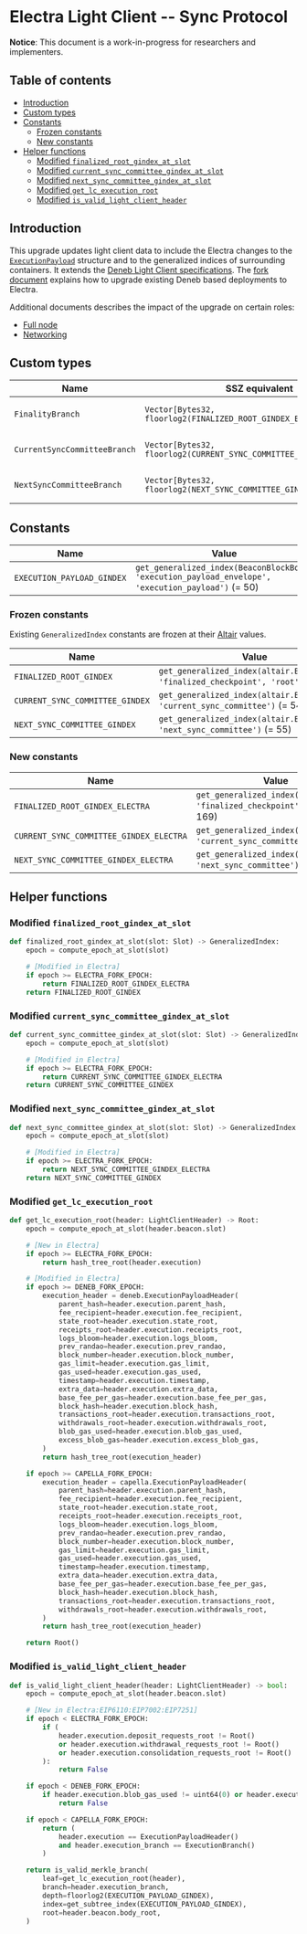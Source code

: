 # Electra Light Client -- Sync Protocol

**Notice**: This document is a work-in-progress for researchers and implementers.

## Table of contents

<!-- TOC -->
<!-- START doctoc generated TOC please keep comment here to allow auto update -->
<!-- DON'T EDIT THIS SECTION, INSTEAD RE-RUN doctoc TO UPDATE -->

- [Introduction](#introduction)
- [Custom types](#custom-types)
- [Constants](#constants)
  - [Frozen constants](#frozen-constants)
  - [New constants](#new-constants)
- [Helper functions](#helper-functions)
  - [Modified `finalized_root_gindex_at_slot`](#modified-finalized_root_gindex_at_slot)
  - [Modified `current_sync_committee_gindex_at_slot`](#modified-current_sync_committee_gindex_at_slot)
  - [Modified `next_sync_committee_gindex_at_slot`](#modified-next_sync_committee_gindex_at_slot)
  - [Modified `get_lc_execution_root`](#modified-get_lc_execution_root)
  - [Modified `is_valid_light_client_header`](#modified-is_valid_light_client_header)

<!-- END doctoc generated TOC please keep comment here to allow auto update -->
<!-- /TOC -->

## Introduction

This upgrade updates light client data to include the Electra changes to the [`ExecutionPayload`](../beacon-chain.md) structure and to the generalized indices of surrounding containers. It extends the [Deneb Light Client specifications](../../deneb/light-client/sync-protocol.md). The [fork document](./fork.md) explains how to upgrade existing Deneb based deployments to Electra.

Additional documents describes the impact of the upgrade on certain roles:
- [Full node](./full-node.md)
- [Networking](./p2p-interface.md)

## Custom types

| Name | SSZ equivalent | Description |
| - | - | - |
| `FinalityBranch` | `Vector[Bytes32, floorlog2(FINALIZED_ROOT_GINDEX_ELECTRA)]` | Merkle branch of `finalized_checkpoint.root` within `BeaconState` |
| `CurrentSyncCommitteeBranch` | `Vector[Bytes32, floorlog2(CURRENT_SYNC_COMMITTEE_GINDEX_ELECTRA)]` | Merkle branch of `current_sync_committee` within `BeaconState` |
| `NextSyncCommitteeBranch` | `Vector[Bytes32, floorlog2(NEXT_SYNC_COMMITTEE_GINDEX_ELECTRA)]` | Merkle branch of `next_sync_committee` within `BeaconState` |

## Constants

| Name | Value |
| - | - |
| `EXECUTION_PAYLOAD_GINDEX` | `get_generalized_index(BeaconBlockBody, 'execution_payload_envelope', 'execution_payload')` (= 50) |

### Frozen constants

Existing `GeneralizedIndex` constants are frozen at their [Altair](../../altair/light-client/sync-protocol.md#constants) values.

| Name | Value |
| - | - |
| `FINALIZED_ROOT_GINDEX` | `get_generalized_index(altair.BeaconState, 'finalized_checkpoint', 'root')` (= 105) |
| `CURRENT_SYNC_COMMITTEE_GINDEX` | `get_generalized_index(altair.BeaconState, 'current_sync_committee')` (= 54) |
| `NEXT_SYNC_COMMITTEE_GINDEX` | `get_generalized_index(altair.BeaconState, 'next_sync_committee')` (= 55) |

### New constants

| Name | Value |
| - | - |
| `FINALIZED_ROOT_GINDEX_ELECTRA` | `get_generalized_index(BeaconState, 'finalized_checkpoint', 'root')` (= 169) |
| `CURRENT_SYNC_COMMITTEE_GINDEX_ELECTRA` | `get_generalized_index(BeaconState, 'current_sync_committee')` (= 86) |
| `NEXT_SYNC_COMMITTEE_GINDEX_ELECTRA` | `get_generalized_index(BeaconState, 'next_sync_committee')` (= 87) |

## Helper functions

### Modified `finalized_root_gindex_at_slot`

```python
def finalized_root_gindex_at_slot(slot: Slot) -> GeneralizedIndex:
    epoch = compute_epoch_at_slot(slot)

    # [Modified in Electra]
    if epoch >= ELECTRA_FORK_EPOCH:
        return FINALIZED_ROOT_GINDEX_ELECTRA
    return FINALIZED_ROOT_GINDEX
```

### Modified `current_sync_committee_gindex_at_slot`

```python
def current_sync_committee_gindex_at_slot(slot: Slot) -> GeneralizedIndex:
    epoch = compute_epoch_at_slot(slot)

    # [Modified in Electra]
    if epoch >= ELECTRA_FORK_EPOCH:
        return CURRENT_SYNC_COMMITTEE_GINDEX_ELECTRA
    return CURRENT_SYNC_COMMITTEE_GINDEX
```

### Modified `next_sync_committee_gindex_at_slot`

```python
def next_sync_committee_gindex_at_slot(slot: Slot) -> GeneralizedIndex:
    epoch = compute_epoch_at_slot(slot)

    # [Modified in Electra]
    if epoch >= ELECTRA_FORK_EPOCH:
        return NEXT_SYNC_COMMITTEE_GINDEX_ELECTRA
    return NEXT_SYNC_COMMITTEE_GINDEX
```

### Modified `get_lc_execution_root`

```python
def get_lc_execution_root(header: LightClientHeader) -> Root:
    epoch = compute_epoch_at_slot(header.beacon.slot)

    # [New in Electra]
    if epoch >= ELECTRA_FORK_EPOCH:
        return hash_tree_root(header.execution)

    # [Modified in Electra]
    if epoch >= DENEB_FORK_EPOCH:
        execution_header = deneb.ExecutionPayloadHeader(
            parent_hash=header.execution.parent_hash,
            fee_recipient=header.execution.fee_recipient,
            state_root=header.execution.state_root,
            receipts_root=header.execution.receipts_root,
            logs_bloom=header.execution.logs_bloom,
            prev_randao=header.execution.prev_randao,
            block_number=header.execution.block_number,
            gas_limit=header.execution.gas_limit,
            gas_used=header.execution.gas_used,
            timestamp=header.execution.timestamp,
            extra_data=header.execution.extra_data,
            base_fee_per_gas=header.execution.base_fee_per_gas,
            block_hash=header.execution.block_hash,
            transactions_root=header.execution.transactions_root,
            withdrawals_root=header.execution.withdrawals_root,
            blob_gas_used=header.execution.blob_gas_used,
            excess_blob_gas=header.execution.excess_blob_gas,
        )
        return hash_tree_root(execution_header)

    if epoch >= CAPELLA_FORK_EPOCH:
        execution_header = capella.ExecutionPayloadHeader(
            parent_hash=header.execution.parent_hash,
            fee_recipient=header.execution.fee_recipient,
            state_root=header.execution.state_root,
            receipts_root=header.execution.receipts_root,
            logs_bloom=header.execution.logs_bloom,
            prev_randao=header.execution.prev_randao,
            block_number=header.execution.block_number,
            gas_limit=header.execution.gas_limit,
            gas_used=header.execution.gas_used,
            timestamp=header.execution.timestamp,
            extra_data=header.execution.extra_data,
            base_fee_per_gas=header.execution.base_fee_per_gas,
            block_hash=header.execution.block_hash,
            transactions_root=header.execution.transactions_root,
            withdrawals_root=header.execution.withdrawals_root,
        )
        return hash_tree_root(execution_header)

    return Root()
```

### Modified `is_valid_light_client_header`

```python
def is_valid_light_client_header(header: LightClientHeader) -> bool:
    epoch = compute_epoch_at_slot(header.beacon.slot)

    # [New in Electra:EIP6110:EIP7002:EIP7251]
    if epoch < ELECTRA_FORK_EPOCH:
        if (
            header.execution.deposit_requests_root != Root()
            or header.execution.withdrawal_requests_root != Root()
            or header.execution.consolidation_requests_root != Root()
        ):
            return False

    if epoch < DENEB_FORK_EPOCH:
        if header.execution.blob_gas_used != uint64(0) or header.execution.excess_blob_gas != uint64(0):
            return False

    if epoch < CAPELLA_FORK_EPOCH:
        return (
            header.execution == ExecutionPayloadHeader()
            and header.execution_branch == ExecutionBranch()
        )

    return is_valid_merkle_branch(
        leaf=get_lc_execution_root(header),
        branch=header.execution_branch,
        depth=floorlog2(EXECUTION_PAYLOAD_GINDEX),
        index=get_subtree_index(EXECUTION_PAYLOAD_GINDEX),
        root=header.beacon.body_root,
    )
```
